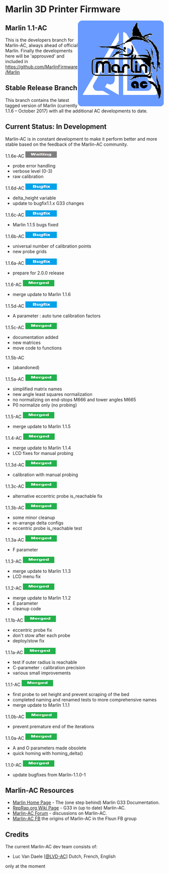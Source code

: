 ﻿# Marlin 3D Printer Firmware
<img align="right" src="pic/marlin-250.png" />

## Marlin 1.1-AC

This is the developers branch for Marlin-AC, always ahead of official Marlin. Finally the developments here will be 'approuved' and included in https://github.com/MarlinFirmware/Marlin


## Stable Release Branch

This branch contains the latest tagged version of Marlin (currently 1.1.6 – October 2017) with all the additional AC developments to date.


## Current Status: In Development

Marlin-AC is in constant development to make it perform better and more stable based on the feedback of the Marlin-AC community.

1.1.6e-AC   <img src="pic/waiting.png">
- probe error handling
- verbose level (0-3)
- raw calibration

1.1.6d-AC   <img src="pic/bugfix.png">
- delta_height variable
- update to bugfix1.1.x G33 changes

1.1.6c-AC   <img src="pic/bugfix.png">
- Marlin 1.1.5 bugs fixed

1.1.6b-AC   <img src="pic/bugfix.png">
- universal number of calibration points
- new probe grids

1.1.6a-AC   <img src="pic/bugfix.png">
- prepare for 2.0.0 release

1.1.6-AC   <img src="pic/merged.png">
- merge update to Marlin 1.1.6

1.1.5d-AC   <img src="pic/bugfix.png">
- A parameter : auto tune calibration factors

1.1.5c-AC   <img src="pic/merged.png">
- documentation added
- new matrices
- move code to functions

1.1.5b-AC
- (abandoned)

1.1.5a-AC   <img src="pic/merged.png">
- simplified matrix names
- new angle least squares normalization
- no normalizing on end-stops M666 and tower angles M665
- P0 normalize only (no probing)

1.1.5-AC   <img src="pic/merged.png">
- merge update to Marlin 1.1.5

1.1.4-AC   <img src="pic/merged.png">
- merge update to Marlin 1.1.4
- LCD fixes for manual probing

1.1.3d-AC  <img src="pic/merged.png">
- calibration with manual probing

1.1.3c-AC  <img src="pic/merged.png">
- alternative eccentric probe is_reachable fix

1.1.3b-AC  <img src="pic/merged.png">
- some minor cleanup
- re-arrange delta configs
- eccentric probe is_reachable test

1.1.3a-AC  <img src="pic/merged.png">
- F parameter

1.1.3-AC  <img src="pic/merged.png">
- merge update to Marlin 1.1.3
- LCD menu fix

1.1.2-AC  <img src="pic/merged.png">
- merge update to Marlin 1.1.2
- E parameter
- cleanup code

1.1.1b-AC  <img src="pic/merged.png">
- eccentric probe fix
- don't stow after each probe
- deploy/stow fix

1.1.1a-AC  <img src="pic/merged.png">
- test if outer radius is reachable
- C-parameter : calibration precision
- various small improvements

1.1.1-AC    <img src="pic/merged.png">
- first probe to set height and prevent scraping of the bed
- completed naming and renamed tests to more comprehensive names
- merge update to Marlin 1.1.1

1.1.0b-AC   <img src="pic/merged.png">
- prevent premature end of the iterations

1.1.0a-AC   <img src="pic/merged.png">
- A and O parameters made obsolete
- quick homing with homing_delta()

1.1.0-AC    <img src="pic/merged.png">
- update bugfixes from Marlin-1.1.0-1


## Marlin-AC Resources

- [Marlin Home Page](http://marlinfw.org/docs/gcode/G033.html) - The (one step behind) Marlin G33 Documentation.
- [RepRap.org Wiki Page](http://reprap.org/wiki/G-code#G33:_Delta_Auto_Calibration_.28Marlin_1.1.x.29) - G33 in (up to date) Marlin-AC.
- [Marlin-AC Forum](http://forums.reprap.org/read.php?178,762487) - discussions on Marlin-AC.
- [Marlin-AC FB](https://www.facebook.com/groups/FLSUN3DP/) the origins of Marlin-AC in the Flsun FB group


## Credits

The current Marlin-AC dev team consists of:
 - Luc Van Daele [[@LVD-AC](https://github.com/LVD-AC)] Dutch, French, English

only at the moment
